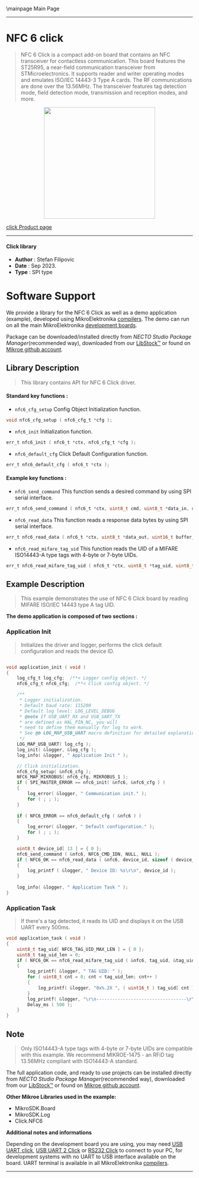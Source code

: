 \mainpage Main Page

---
# NFC 6 click

> NFC 6 Click is a compact add-on board that contains an NFC transceiver for contactless communication. This board features the ST25R95, a near-field communication transceiver from STMicroelectronics. It supports reader and writer operating modes and emulates ISO/IEC 14443-3 Type A cards. The RF communications are done over the 13.56MHz. The transceiver features tag detection mode, field detection mode, transmission and reception modes, and more.

<p align="center">
  <img src="https://download.mikroe.com/images/click_for_ide/nfc6_click.png" height=300px>
</p>

[click Product page](https://www.mikroe.com/nfc-6-click)

---


#### Click library

- **Author**        : Stefan Filipovic
- **Date**          : Sep 2023.
- **Type**          : SPI type


# Software Support

We provide a library for the NFC 6 Click
as well as a demo application (example), developed using MikroElektronika
[compilers](https://www.mikroe.com/necto-studio).
The demo can run on all the main MikroElektronika [development boards](https://www.mikroe.com/development-boards).

Package can be downloaded/installed directly from *NECTO Studio Package Manager*(recommended way), downloaded from our [LibStock&trade;](https://libstock.mikroe.com) or found on [Mikroe github account](https://github.com/MikroElektronika/mikrosdk_click_v2/tree/master/clicks).

## Library Description

> This library contains API for NFC 6 Click driver.

#### Standard key functions :

- `nfc6_cfg_setup` Config Object Initialization function.
```c
void nfc6_cfg_setup ( nfc6_cfg_t *cfg );
```

- `nfc6_init` Initialization function.
```c
err_t nfc6_init ( nfc6_t *ctx, nfc6_cfg_t *cfg );
```

- `nfc6_default_cfg` Click Default Configuration function.
```c
err_t nfc6_default_cfg ( nfc6_t *ctx );
```

#### Example key functions :

- `nfc6_send_command` This function sends a desired command by using SPI serial interface.
```c
err_t nfc6_send_command ( nfc6_t *ctx, uint8_t cmd, uint8_t *data_in, uint8_t len );
```

- `nfc6_read_data` This function reads a response data bytes by using SPI serial interface.
```c
err_t nfc6_read_data ( nfc6_t *ctx, uint8_t *data_out, uint16_t buffer_size, uint16_t *rx_len );
```

- `nfc6_read_mifare_tag_uid` This function reads the UID of a MIFARE ISO14443-A type tags with 4-byte or 7-byte UIDs.
```c
err_t nfc6_read_mifare_tag_uid ( nfc6_t *ctx, uint8_t *tag_uid, uint8_t *tag_uid_len );
```

## Example Description

> This example demonstrates the use of NFC 6 Click board by reading MIFARE ISO/IEC 14443 type A tag UID.

**The demo application is composed of two sections :**

### Application Init

> Initializes the driver and logger, performs the click default configuration and reads the device ID.

```c

void application_init ( void )
{
    log_cfg_t log_cfg;  /**< Logger config object. */
    nfc6_cfg_t nfc6_cfg;  /**< Click config object. */

    /** 
     * Logger initialization.
     * Default baud rate: 115200
     * Default log level: LOG_LEVEL_DEBUG
     * @note If USB_UART_RX and USB_UART_TX 
     * are defined as HAL_PIN_NC, you will 
     * need to define them manually for log to work. 
     * See @b LOG_MAP_USB_UART macro definition for detailed explanation.
     */
    LOG_MAP_USB_UART( log_cfg );
    log_init( &logger, &log_cfg );
    log_info( &logger, " Application Init " );

    // Click initialization.
    nfc6_cfg_setup( &nfc6_cfg );
    NFC6_MAP_MIKROBUS( nfc6_cfg, MIKROBUS_1 );
    if ( SPI_MASTER_ERROR == nfc6_init( &nfc6, &nfc6_cfg ) )
    {
        log_error( &logger, " Communication init." );
        for ( ; ; );
    }
    
    if ( NFC6_ERROR == nfc6_default_cfg ( &nfc6 ) )
    {
        log_error( &logger, " Default configuration." );
        for ( ; ; );
    }

    uint8_t device_id[ 13 ] = { 0 };
    nfc6_send_command ( &nfc6, NFC6_CMD_IDN, NULL, NULL );
    if ( NFC6_OK == nfc6_read_data ( &nfc6, device_id, sizeof ( device_id ), NULL ) )
    {
        log_printf ( &logger, " Device ID: %s\r\n", device_id );
    }
    
    log_info( &logger, " Application Task " );
}

```

### Application Task

> If there's a tag detected, it reads its UID and displays it on the USB UART every 500ms.

```c
void application_task ( void )
{
    uint8_t tag_uid[ NFC6_TAG_UID_MAX_LEN ] = { 0 };
    uint8_t tag_uid_len = 0;
    if ( NFC6_OK == nfc6_read_mifare_tag_uid ( &nfc6, tag_uid, &tag_uid_len ) )
    {
        log_printf( &logger, " TAG UID: " );
        for ( uint8_t cnt = 0; cnt < tag_uid_len; cnt++ )
        {
            log_printf( &logger, "0x%.2X ", ( uint16_t ) tag_uid[ cnt ] );
        }
        log_printf( &logger, "\r\n----------------------------------\r\n" );
        Delay_ms ( 500 );
    }
}
```

## Note

> Only ISO14443-A type tags with 4-byte or 7-byte UIDs are compatible with this example.
We recommend MIKROE-1475 - an RFiD tag 13.56MHz compliant with ISO14443-A standard.

The full application code, and ready to use projects can be installed directly from *NECTO Studio Package Manager*(recommended way), downloaded from our [LibStock&trade;](https://libstock.mikroe.com) or found on [Mikroe github account](https://github.com/MikroElektronika/mikrosdk_click_v2/tree/master/clicks).

**Other Mikroe Libraries used in the example:**

- MikroSDK.Board
- MikroSDK.Log
- Click.NFC6

**Additional notes and informations**

Depending on the development board you are using, you may need
[USB UART click](https://www.mikroe.com/usb-uart-click),
[USB UART 2 Click](https://www.mikroe.com/usb-uart-2-click) or
[RS232 Click](https://www.mikroe.com/rs232-click) to connect to your PC, for
development systems with no UART to USB interface available on the board. UART
terminal is available in all MikroElektronika
[compilers](https://shop.mikroe.com/compilers).

---

